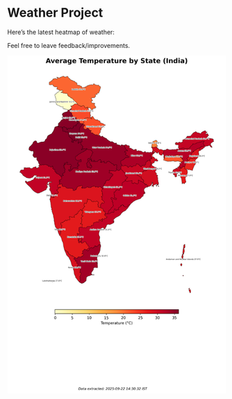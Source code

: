 # Weather Project

Here’s the latest heatmap of weather:

Feel free to leave feedback/improvements.

![India Heatmap](docs/assets/india_heatmap.png?v=D11032)
